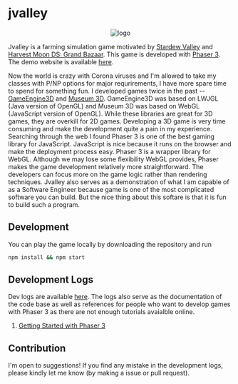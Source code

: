 # jvalley

<p align="center">
  <img src="https://github.com/ioneone/jvalley/blob/develop/public/assets/logo.png?raw=true" alt="logo" />
</p>

Jvalley is a farming simulation game motivated by [Stardew Valley](https://www.stardewvalley.net/) and [Harvest Moon DS: Grand Bazaar](https://www.bokumono.com/series/kazebaza/). This game is developed with [Phaser 3](https://phaser.io/). The demo website is available [here](https://ioneone.github.io/jvalley/).

Now the world is crazy with Corona viruses and I'm allowed to take my classes with P/NP options for major requrirements, I have more spare time to spend for something fun. I developed games twice in the past -- [GameEngine3D](https://github.com/ioneone/GameEngine3D) and [Museum 3D](https://github.com/ioneone/Museum-3D). GameEngine3D was based on LWJGL (Java version of OpenGL) and Museum 3D was based on WebGL (JavaScript version of OpenGL). While these libraries are great for 3D games, they are overkill for 2D games. Developing a 3D game is very time consuming and make the development quite a pain in my experience. Searching through the web I found Phaser 3 is one of the best gaming library for JavaScript. JavaScript is nice because it runs on the browser and make the deployment process easy. Phaser 3 is a wrapper library for WebGL. Although we may lose some flexibility WebGL provides, Phaser makes the game development relatively more straightforward. The developers can focus more on the game logic rather than rendering techniques. 
Jvalley also serves as a demonstration of what I am capable of as a Software Engineer because game is one of the most complicated software you can build. But the nice thing about this softare is that it is fun to build such a program. 

## Development

You can play the game locally by downloading the repository and run

```bash
npm install && npm start
```

## Development Logs

Dev logs are available [here](https://github.com/ioneone/jvalley/tree/develop/logs). The logs also serve as the documentation of the code base as well as references for people who want to develop games with Phaser 3 as there are not enough tutorials avaialble online. 

1. [Getting Started with Phaser 3](https://github.com/ioneone/jvalley/blob/develop/logs/1-Getting-Started-with-Phaser-3.md)


## Contribution

I'm open to suggestions! If you find any mistake in the development logs, please kindly let me know (by making a issue or pull request).
